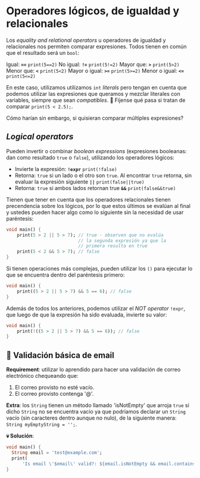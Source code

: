 # Operadores lógicos, de igualdad y relacionales

Los _equality and relational operators_ u operadores de igualdad y relacionales nos permiten comparar expresiones. Todos tienen en común que el resultado será un `bool`:

Igual: __`==`__ `print(5==2)`
No igual: __`!=`__ `print(5!=2)`
Mayor que: __`>`__ `print(5>2)`
Menor que: __`<`__ `print(5<2)`
Mayor o igual: __`>=`__ `print(5>=2)`
Menor o igual: __`<=`__ `print(5<=2)`

En este caso, utilizamos utilizamos `int` _literals_ pero tengan en cuenta que podemos utilizar las expresiones que queramos y mezclar literales con variables, siempre que sean _compatibles_. 🤨 Fíjense qué pasa si tratan de comparar `print(5 < 2.5);`.

Cómo harían sin embargo, si quisieran comparar múltiples expresiones?

## _Logical operators_

Pueden invertir o combinar _boolean expressions_ (expresiones booleanas: dan como resultado `true` o `false`), utilizando los operadores lógicos:

- Invierte la expresión: __`!expr`__ `print(!false)`
- Retorna: `true` si un lado o el otro son `true`. Al encontrar `true` retorna, sin evaluar la expresión siguiente __`||`__ `print(false||true)`
- Retorna: `true` si ambos lados retornan true __`&&`__ `print(false&&true)` 

Tienen que tener en cuenta que los operadores relacionales tienen precendencia sobre los lógicos, por lo que estos últimos se evalúan al final y ustedes pueden hacer algo como lo siguiente sin la necesidad de usar paréntesis:

```dart
void main() {
    print(5 > 2 || 5 > 7); // true - observen que no evalúa
                           // la segunda expresión ya que la
                           // primera resulta en true
    print(5 < 2 && 5 > 7); // false
}
```

Si tienen operaciones más complejas, pueden utilizar los `()` para ejecutar lo que se encuentra dentro del paréntesis primero:

```dart
void main() {
    print((5 > 2 || 5 > 7) && 5 == 6); // false
}
```

Además de todos los anteriores, podemos utilizar el _NOT operator_ `!expr`, que luego de que la expresión ha sido evaluada, invierte su valor:

```dart
void main() {
    print(!((5 > 2 || 5 > 7) && 5 == 6)); // false
}
```

## 💪 Validación básica de email

__Requirement__: utilizar lo aprendido para hacer una validación de correo electrónico chequeando que:

1. El correo provisto no esté vacío.
2. El correo provisto contenga '@'.

__Extra__: los `String` tienen un método llamado 'isNotEmpty' que arroja `true` si dicho `String` no se encuentra vacío ya que podríamos declarar un `String` vacío (sin caracteres dentro aunque no nulo), de la siguiente manera: `String myEmptyString = '';`.

__💀 Solución__:

```dart
void main() {
  String email = 'test@example.com';
  print(
      'Is email \'$email\' valid?: ${email.isNotEmpty && email.contains('@')}'); //
}
```
